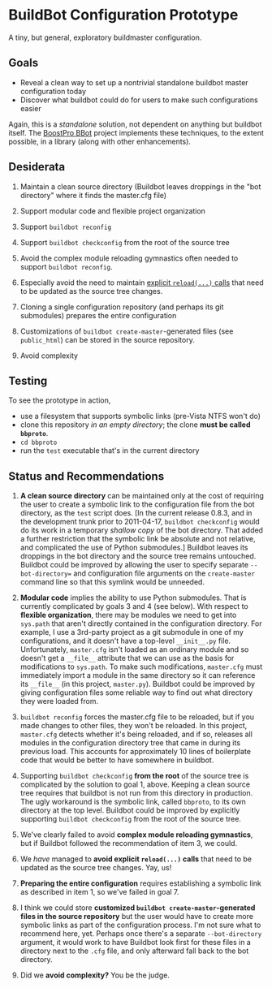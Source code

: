 BuildBot Configuration Prototype
================================ 

A tiny, but general, exploratory buildmaster configuration.

Goals
-----

* Reveal a clean way to set up a nontrivial standalone buildbot master configuration today
* Discover what buildbot could do for users to make such configurations easier

Again, this is a *standalone* solution, not dependent on anything but
buildbot itself.  The [BoostPro BBot](http://github.com/boostpro/bbot)
project implements these techniques, to the extent possible, in a
library (along with other enhancements).

Desiderata
----------

1. Maintain a clean source directory (Buildbot leaves droppings in the
   "bot directory" where it finds the master.cfg file)
   
2. Support modular code and flexible project organization

3. Support `buildbot reconfig` 

4. Support `buildbot checkconfig` from the root of the source tree

5. Avoid the complex module reloading gymnastics often needed to support `buildbot reconfig`.

6. Especially avoid the need to maintain
   [explicit `reload(...)` calls](https://github.com/buildbot/metabbotcfg/blob/512d4c5a970e91f96ea4fcd7c519e3866d383698/master.cfg#L3)
   that need to be updated as the source tree changes.
   
7. Cloning a single configuration repository (and perhaps its
   git submodules) prepares the entire configuration
   
8. Customizations of `buildbot create-master`-generated files (see
   `public_html`) can be stored in the source repository.

9. Avoid complexity

Testing
-------

To see the prototype in action, 

* use a filesystem that supports symbolic links (pre-Vista NTFS won't do)
* clone this repository *in an empty directory*; the clone **must be called `bbproto`**.
* `cd bbproto`
* run the `test` executable that's in the current directory
   
Status and Recommendations
--------------------------

1. **A clean source directory** can be maintained only at the cost of
   requiring the user to create a symbolic link to the configuration
   file from the bot directory, as the `test` script does. [In the
   current release 0.8.3, and in the development trunk prior to
   2011-04-17, `buildbot checkconfig` would do its work in a temporary
   *shallow copy* of the bot directory.  That added a further
   restriction that the symbolic link be absolute and not relative,
   and complicated the use of Python submodules.]  Buildbot leaves its
   droppings in the bot directory and the source tree remains
   untouched.  Buildbot could be improved by allowing the user to
   specify separate `--bot-directory=` and configuration file
   arguments on the `create-master` command line so that this symlink
   would be unneeded.

2. **Modular code** implies the ability to use Python submodules.
   That is currently complicated by goals 3 and 4 (see below).  With
   respect to **flexible organization**, there may be modules we need
   to get into `sys.path` that aren't directly contained in the
   configuration directory.  For example, I use a 3rd-party project as
   a git submodule in one of my configurations, and it doesn't have a
   top-level `__init__.py` file.  Unfortunately, `master.cfg` isn't
   loaded as an ordinary module and so doesn't get a `__file__`
   attribute that we can use as the basis for modifications to
   `sys.path`.  To make such modifications, `master.cfg` must
   immediately import a module in the same directory so it can
   reference its `__file__` (in this project, `master.py`).  Buildbot
   could be improved by giving configuration files some reliable way
   to find out what directory they were loaded from.

3. `buildbot reconfig` forces the master.cfg file to be reloaded,
   but if you made changes to other files, they won't be reloaded.  In
   this project, `master.cfg` detects whether it's being reloaded, and
   if so, releases all modules in the configuration directory tree
   that came in during its previous load.  This accounts for
   approximately 10 lines of boilerplate code that would be better to
   have somewhere in buildbot.

4. Supporting `buildbot checkconfig` **from the root** of the source tree
   is complicated by the solution to goal 1, above.  Keeping a clean
   source tree requires that buildbot is not run from this directory
   in production.  The ugly workaround is the symbolic link, called
   `bbproto`, to its own directory at the top level.  Buildbot could
   be improved by explicitly supporting `buildbot checkconfig` from
   the root of the source tree.

5. We've clearly failed to avoid **complex module reloading
   gymnastics**, but if Buildbot followed the recommendation of item 3,
   we could.

6. We *have* managed to **avoid explicit `reload(...)` calls** that
   need to be updated as the source tree changes.  Yay, us!
   
7. **Preparing the entire configuration** requires establishing a symbolic
   link as described in item 1, so we've failed in goal 7.
   
8. I think we could store **customized `buildbot
   create-master`-generated files in the source repository** but the
   user would have to create more symbolic links as part of the
   configuration process.  I'm not sure what to recommend here, yet.
   Perhaps once there's a separate `--bot-directory` argument, it
   would work to have Buildbot look first for these files in a
   directory next to the `.cfg` file, and only afterward fall back to
   the bot directory.

9. Did we **avoid complexity?** You be the judge.


